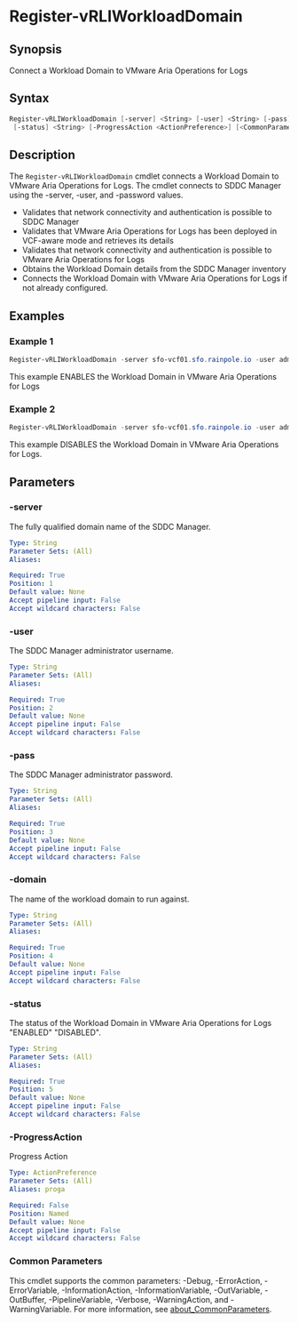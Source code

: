 # Register-vRLIWorkloadDomain

## Synopsis

Connect a Workload Domain to VMware Aria Operations for Logs

## Syntax

```powershell
Register-vRLIWorkloadDomain [-server] <String> [-user] <String> [-pass] <String> [-domain] <String>
 [-status] <String> [-ProgressAction <ActionPreference>] [<CommonParameters>]
```

## Description

The `Register-vRLIWorkloadDomain` cmdlet connects a Workload Domain to VMware Aria Operations for Logs.
The cmdlet connects to SDDC Manager using the -server, -user, and -password values.

- Validates that network connectivity and authentication is possible to SDDC Manager
- Validates that VMware Aria Operations for Logs has been deployed in VCF-aware mode and retrieves its details
- Validates that network connectivity and authentication is possible to VMware Aria Operations for Logs
- Obtains the Workload Domain details from the SDDC Manager inventory
- Connects the Workload Domain with VMware Aria Operations for Logs if not already configured.

## Examples

### Example 1

```powershell
Register-vRLIWorkloadDomain -server sfo-vcf01.sfo.rainpole.io -user administrator@vsphere.local -pass VMw@re1! -domain sfo-w01 -status ENABLED
```

This example ENABLES the Workload Domain in VMware Aria Operations for Logs

### Example 2

```powershell
Register-vRLIWorkloadDomain -server sfo-vcf01.sfo.rainpole.io -user administrator@vsphere.local -pass VMw@re1! -domain sfo-w01 -status DISABLED
```

This example DISABLES the Workload Domain in VMware Aria Operations for Logs.

## Parameters

### -server

The fully qualified domain name of the SDDC Manager.

```yaml
Type: String
Parameter Sets: (All)
Aliases:

Required: True
Position: 1
Default value: None
Accept pipeline input: False
Accept wildcard characters: False
```

### -user

The SDDC Manager administrator username.

```yaml
Type: String
Parameter Sets: (All)
Aliases:

Required: True
Position: 2
Default value: None
Accept pipeline input: False
Accept wildcard characters: False
```

### -pass

The SDDC Manager administrator password.

```yaml
Type: String
Parameter Sets: (All)
Aliases:

Required: True
Position: 3
Default value: None
Accept pipeline input: False
Accept wildcard characters: False
```

### -domain

The name of the workload domain to run against.

```yaml
Type: String
Parameter Sets: (All)
Aliases:

Required: True
Position: 4
Default value: None
Accept pipeline input: False
Accept wildcard characters: False
```

### -status

The status of the Workload Domain in VMware Aria Operations for Logs "ENABLED" "DISABLED".

```yaml
Type: String
Parameter Sets: (All)
Aliases:

Required: True
Position: 5
Default value: None
Accept pipeline input: False
Accept wildcard characters: False
```

### -ProgressAction

Progress Action

```yaml
Type: ActionPreference
Parameter Sets: (All)
Aliases: proga

Required: False
Position: Named
Default value: None
Accept pipeline input: False
Accept wildcard characters: False
```

### Common Parameters

This cmdlet supports the common parameters: -Debug, -ErrorAction, -ErrorVariable, -InformationAction, -InformationVariable, -OutVariable, -OutBuffer, -PipelineVariable, -Verbose, -WarningAction, and -WarningVariable. For more information, see [about_CommonParameters](http://go.microsoft.com/fwlink/?LinkID=113216).

